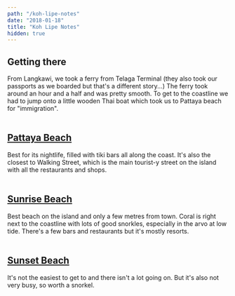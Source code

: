 ```yaml
---
path: "/koh-lipe-notes"
date: "2018-01-18"
title: "Koh Lipe Notes"
hidden: true
---
```

## Getting there

From Langkawi, we took a ferry from Telaga Terminal (they also took our passports as we boarded but that's a different story...) The ferry took around an hour and a half and was pretty smooth. To get to the coastline we had to jump onto a little wooden Thai boat which took us to Pattaya beach for "immigration". 
<br></br>

## [Pattaya Beach](https://www.google.co.th/maps/place/Pattaya+Beach/@12.9360693,100.8800315,17z/data=!3m1!4b1!4m5!3m4!1s0x31029605af36b5dd:0x4aff93f8a30460a8!8m2!3d12.9360693!4d100.8822202)

Best for its nightlife, filled with tiki bars all along the coast. It's also the closest to Walking Street, which is the main tourist-y street on the island with all the restaurants and shops.
<br></br>

## [Sunrise Beach](https://www.google.co.th/maps/place/Sunrise+Beach+Restaurant/@6.4897488,99.3075083,17z/data=!3m1!4b1!4m5!3m4!1s0x304c04cda811b283:0xec4a6ea18cddeb3d!8m2!3d6.4897488!4d99.309697)

Best beach on the island and only a few metres from town. Coral is right next to the coastline with lots of good snorkles, especially in the arvo at low tide. There's a few bars and restaurants but it's mostly resorts.
<br></br>

## [Sunset Beach](https://www.google.co.th/maps/place/Sunset+Beach/@6.4923332,99.2982829,17z/data=!3m1!4b1!4m5!3m4!1s0x304c04b56eb78629:0xe2b542baead9f14a!8m2!3d6.4923332!4d99.3004716)

It's not the easiest to get to and there isn't a lot going on. But it's also not very busy, so worth a snorkel.

